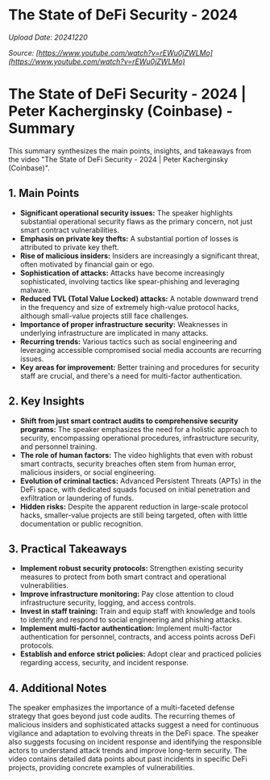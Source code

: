 # The State of DeFi Security - 2024

*Upload Date: 20241220*

*Source: [https://www.youtube.com/watch?v=rEWu0jZWLMo](https://www.youtube.com/watch?v=rEWu0jZWLMo)*

# The State of DeFi Security - 2024 | Peter Kacherginsky (Coinbase) - Summary

This summary synthesizes the main points, insights, and takeaways from the video "The State of DeFi Security - 2024 | Peter Kacherginsky (Coinbase)".

## 1. Main Points

* **Significant operational security issues:**  The speaker highlights substantial operational security flaws as the primary concern, not just smart contract vulnerabilities.
* **Emphasis on private key thefts:** A substantial portion of losses is attributed to private key theft. 
* **Rise of malicious insiders:**  Insiders are increasingly a significant threat, often motivated by financial gain or ego.
* **Sophistication of attacks:** Attacks have become increasingly sophisticated, involving tactics like spear-phishing and leveraging malware.
* **Reduced TVL (Total Value Locked) attacks:** A notable downward trend in the frequency and size of extremely high-value protocol hacks, although small-value projects still face challenges.
* **Importance of proper infrastructure security:**  Weaknesses in underlying infrastructure are implicated in many attacks.  
* **Recurring trends:** Various tactics such as social engineering and leveraging accessible compromised social media accounts are recurring issues.
* **Key areas for improvement:**  Better training and procedures for security staff are crucial, and there's a need for multi-factor authentication.

## 2. Key Insights

* **Shift from just smart contract audits to comprehensive security programs:** The speaker emphasizes the need for a holistic approach to security, encompassing operational procedures, infrastructure security, and personnel training.
* **The role of human factors:** The video highlights that even with robust smart contracts, security breaches often stem from human error, malicious insiders, or social engineering.
* **Evolution of criminal tactics:**  Advanced Persistent Threats (APTs) in the DeFi space, with dedicated squads focused on initial penetration and exfiltration or laundering of funds. 
* **Hidden risks:** Despite the apparent reduction in large-scale protocol hacks, smaller-value projects are still being targeted, often with little documentation or public recognition. 


## 3. Practical Takeaways

* **Implement robust security protocols:**  Strengthen existing security measures to protect from both smart contract and operational vulnerabilities.
* **Improve infrastructure monitoring:** Pay close attention to cloud infrastructure security, logging, and access controls.
* **Invest in staff training:**  Train and equip staff with knowledge and tools to identify and respond to social engineering and phishing attacks.
* **Implement multi-factor authentication:** Implement multi-factor authentication for personnel, contracts, and access points across DeFi protocols.
* **Establish and enforce strict policies:** Adopt clear and practiced policies regarding access, security, and incident response.


## 4. Additional Notes

The speaker emphasizes the importance of a multi-faceted defense strategy that goes beyond just code audits.  The recurring themes of malicious insiders and sophisticated attacks suggest a need for continuous vigilance and adaptation to evolving threats in the DeFi space.  The speaker also suggests focusing on incident response and identifying the responsible actors to understand attack trends and improve long-term security. The video contains detailed data points about past incidents in specific DeFi projects,  providing concrete examples of vulnerabilities.